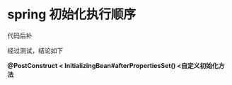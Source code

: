 # spring 初始化执行顺序

代码后补

经过测试，结论如下

**@PostConstruct < InitializingBean#afterPropertiesSet() <自定义初始化方法**
